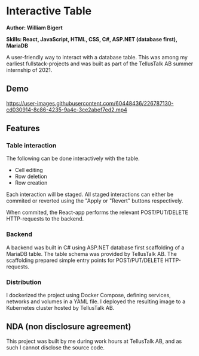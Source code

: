 # Interactive Table
**Author: William Bigert**

**Skills: React, JavaScript, HTML, CSS, C#, ASP.NET (database first), MariaDB**

A user-friendly way to interact with a database table. This was among my earliest fullstack-projects and was built as part of the TellusTalk AB summer internship of 2021.

## Demo
https://user-images.githubusercontent.com/60448436/226787130-cd030914-8c86-4235-9a4c-3ce2abef7ed2.mp4

## Features
### Table interaction
The following can be done interactively with the table.
- Cell editing
- Row deletion
- Row creation

Each interaction will be staged. All staged interactions can either be commited or reverted using the "Apply or "Revert" buttons respectively. 

When commited, the React-app performs the relevant POST/PUT/DELETE HTTP-requests to the backend.

### Backend
A backend was built in C# using ASP.NET database first scaffolding of a MariaDB table. The table schema was provided by TellusTalk AB. The scaffolding prepared simple entry points for POST/PUT/DELETE HTTP-requests.

### Distribution
I dockerized the project using Docker Compose, defining services, networks and volumes in a YAML file. I deployed the resulting image to a Kubernetes cluster hosted by TellusTalk AB. 

## NDA (non disclosure agreement)
This project was built by me during work hours at TellusTalk AB, and as such I cannot disclose the source code.
